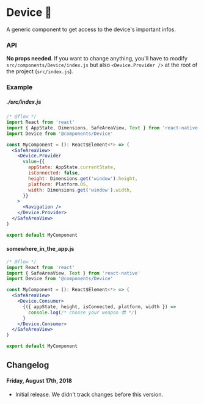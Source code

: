 # Device 📱

A generic component to get access to the device's important infos.

### API

**No props needed**. If you want to change anything, you'll have to modify `src/components/Device/index.js` but also `<Device.Provider />` at the root of the project (`src/index.js`).

### Example

##### ./src/index.js

```jsx
/* @flow */
import React from 'react'
import { AppState, Dimensions, SafeAreaView, Text } from 'react-native'
import Device from '@components/Device'

const MyComponent = (): React$Element<*> => (
  <SafeAreaView>
    <Device.Provider
      value={{
        appState: AppState.currentState,
        isConnected: false,
        height: Dimensions.get('window').height,
        platform: Platform.OS,
        width: Dimensions.get('window').width,
      }}
    >
      <Navigation />
    </Device.Provider>
  </SafeAreaView>
)

export default MyComponent
```

#### somewhere_in_the_app.js

```jsx
/* @flow */
import React from 'react'
import { SafeAreaView, Text } from 'react-native'
import Device from '@components/Device'

const MyComponent = (): React$Element<*> => (
  <SafeAreaView>
    <Device.Consumer>
      {({ appState, height, isConnected, platform, width }) =>
        console.log(/* choose your weapon 😎 */)
      }
    </Device.Consumer>
  </SafeAreaView>
)

export default MyComponent
```

## Changelog

#### Friday, August 17th, 2018

- Initial release. We didn't track changes before this version.
